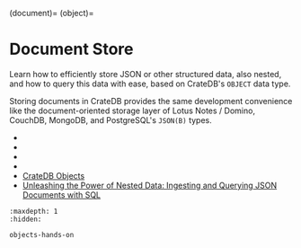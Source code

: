 (document)=
(object)=
# Document Store

Learn how to efficiently store JSON or other structured data, also nested, and
how to query this data with ease, based on CrateDB's `OBJECT` data type.

Storing documents in CrateDB provides the same development convenience like the
document-oriented storage layer of Lotus Notes / Domino, CouchDB, MongoDB, and
PostgreSQL's `JSON(B)` types.

- [](#objects-basics)
- [](inv:crate-reference#type-object)
- [](#timeseries-objects)
- [](#timeseries-analysis)
- [CrateDB Objects]
- [Unleashing the Power of Nested Data: Ingesting and Querying JSON Documents with SQL]


[CrateDB Objects]: https://youtu.be/aQi9MXs2irU?feature=shared
[Unleashing the Power of Nested Data: Ingesting and Querying JSON Documents with SQL]: https://youtu.be/S_RHmdz2IQM?feature=shared

```{toctree}
:maxdepth: 1
:hidden:

objects-hands-on
```

